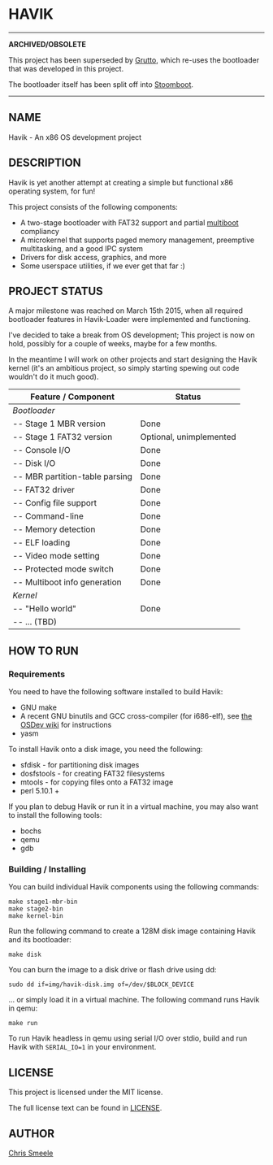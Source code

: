 HAVIK
=====

---

**ARCHIVED/OBSOLETE**

This project has been superseded by
[Grutto](https://github.com/cjsmeele/grutto), which re-uses the
bootloader that was developed in this project.

The bootloader itself has been split off into
[Stoomboot](https://github.com/cjsmeele/stoomboot).

---

NAME
----

Havik - An x86 OS development project

DESCRIPTION
-----------

Havik is yet another attempt at creating a simple but functional x86 operating
system, for fun!

This project consists of the following components:

- A two-stage bootloader with FAT32 support and partial
  [multiboot](http://www.gnu.org/software/grub/manual/multiboot/multiboot.html)
  compliancy
- A microkernel that supports paged memory management, preemptive multitasking,
  and a good IPC system
- Drivers for disk access, graphics, and more
- Some userspace utilities, if we ever get that far :)

PROJECT STATUS
--------------

A major milestone was reached on March 15th 2015, when all required bootloader
features in Havik-Loader were implemented and functioning.

I've decided to take a break from OS development; This project is now on hold,
possibly for a couple of weeks, maybe for a few months.

In the meantime I will work on other projects and start designing the Havik
kernel (it's an ambitious project, so simply starting spewing out code wouldn't
do it much good).

Feature / Component            | Status
------------------------------ | ------
*Bootloader*                   |
-- Stage 1 MBR version         | Done
-- Stage 1 FAT32 version       | Optional, unimplemented
-- Console I/O                 | Done
-- Disk I/O                    | Done
-- MBR partition-table parsing | Done
-- FAT32 driver                | Done
-- Config file support         | Done
-- Command-line                | Done
-- Memory detection            | Done
-- ELF loading                 | Done
-- Video mode setting          | Done
-- Protected mode switch       | Done
-- Multiboot info generation   | Done
*Kernel*                       |
-- "Hello world"               | Done
-- ... (TBD)                   |

HOW TO RUN
----------

### Requirements

You need to have the following software installed to build Havik:

- GNU make
- A recent GNU binutils and GCC cross-compiler (for i686-elf), see
  [the OSDev wiki](http://wiki.osdev.org/GCC_Cross-Compiler) for instructions
- yasm

To install Havik onto a disk image, you need the following:

- sfdisk - for partitioning disk images
- dosfstools - for creating FAT32 filesystems
- mtools - for copying files onto a FAT32 image
- perl 5.10.1 +

If you plan to debug Havik or run it in a virtual machine, you may also want to
install the following tools:

- bochs
- qemu
- gdb

### Building / Installing

You can build individual Havik components using the following commands:

    make stage1-mbr-bin
    make stage2-bin
    make kernel-bin

Run the following command to create a 128M disk image containing Havik and its
bootloader:

    make disk

You can burn the image to a disk drive or flash drive using dd:

    sudo dd if=img/havik-disk.img of=/dev/$BLOCK_DEVICE

... or simply load it in a virtual machine. The following command runs Havik in
qemu:

    make run

To run Havik headless in qemu using serial I/O over stdio, build and run Havik with
`SERIAL_IO=1` in your environment.

LICENSE
-------

This project is licensed under the MIT license.

The full license text can be found in [LICENSE](LICENSE).

AUTHOR
------

[Chris Smeele](https://github.com/cjsmeele)
